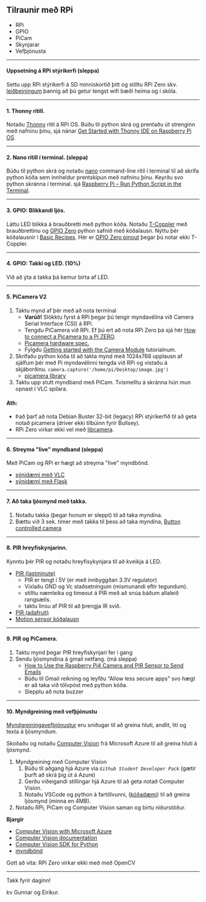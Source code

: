 ## Tilraunir með RPi

- RPi 
- GPIO
- PiCam
- Skynjarar
- Vefþjónusta

---

#### Uppsetning á RPi stýrikerfi (sleppa)

Settu upp RPi stýrikerfi á SD minniskortið þitt og stilltu RPi Zero skv. [leiðbeiningum](https://github.com/VESM3/IOT/blob/main/Efni/RPiuppsetning.md) þannig að þú getur tengst wifi bæði heima og í skóla.

---

#### 1. Thonny ritill. 
Notaðu [Thonny](https://thonny.org/) ritil á RPi OS. Búðu til python skrá og prentaðu út strenginn með nafninu þínu, sjá nánar [Get Started with Thonny IDE on Raspberry Pi OS](https://roboticsbackend.com/thonny-ide-raspberry-pi-os/).

---

#### 2. Nano ritill í terminal. (sleppa)
Búðu til python skrá og notaðu [nano](https://www.nano-editor.org/) command-line ritil í terminal til að skrifa python kóða sem innheldur prentskipun með nafninu þínu. Keyrðu svo python skránna í terminal. sjá [Raspberry Pi – Run Python Script in the Terminal](https://roboticsbackend.com/raspberry-pi-run-python-script-in-the-terminal/).

---

#### 3. GPIO: Blikkandi ljós. 
Láttu LED blikka á brauðbretti með python kóða. Notaðu [T-Coppler](https://www.adafruit.com/product/2028) með brauðbrettinu og [GPIO Zero](https://gpiozero.readthedocs.io/en/stable/) python safnið með kóðalausn. Nýttu þér kóðalausnir í [Basic Recipes](https://gpiozero.readthedocs.io/en/stable/recipes.html). Hér er [GPIO Zero pinout](https://gpiozero.readthedocs.io/en/stable/cli_tools.html#pinout) þegar þú notar ekki T-Coppler.

---

#### 4. GPIO: Takki og LED. (10%)
Við að ýta á takka þá kemur birta af LED. 

---

#### 5. PiCamera V2
1. Taktu mynd af þér með að nota terminal
   - **Varúð!** Slökktu fyrst á RPi þegar þú tengir myndavélina við Camera Serial Interface (CSI) á RPi. 
   - Tengdu PiCamera við RPi. Ef þú ert að nota RPi Zero þá sjá hér [How to connect a Picamera to a Pi ZERO](https://www.youtube.com/watch?v=zFAX4pH1BPA). 
   - [Picamera hardware spec.](https://www.raspberrypi.com/documentation/accessories/camera.html#hardware-specification)
   - Fylgdu [Getting started with the Camera Module](https://projects.raspberrypi.org/en/projects/getting-started-with-picamera/2) tutorialnum.
1. Skrifaðu python kóða til að takta mynd með 1024x768 upplausn af sjálfum þér með Pi myndavélinni tengda við RPi og vistaðu á skjáborðinu. `camera.capture('/home/pi/Desktop/image.jpg')` 
   - [picamera library](https://picamera.readthedocs.io/en/release-1.13/)
1. Taktu upp stutt myndband með PiCam. Tvismelltu á skránna hún mun opnast í VLC spilara.


#### Ath:
- Það þarf að nota Debian Buster 32-bit (legacy) RPi stýrikerfið til að geta notað picamera (driver ekki tilbúinn fyrir Bullsey).
- RPi Zero virkar ekki vel með [libcamera](https://www.raspberrypi.com/documentation/accessories/camera.html).

<!-- 
`omxplayer video.h264` 
[Get Started with Pi Camera V2](https://littlebirdelectronics.com.au/guides/198/get-started-with-pi-camera-v2) 
-->

---

#### 6. Streyma "live" myndband (sleppa)
Með PiCam og RPi er hægt að streyma "live" myndbönd.  

- [sýnidæmi með VLC](https://www.tomshardware.com/how-to/stream-live-video-raspberry-pi)
- [sýnidæmi með Flask](https://github.com/miguelgrinberg/flask-video-streaming)

---

#### 7. Að taka ljósmynd með takka.
1. Notaðu takka (þegar honum er sleppt) til að taka myndina.
1. Bættu við 3 sek. timer með takka til þess að taka myndina, [Button controlled camera](https://gpiozero.readthedocs.io/en/stable/recipes.html#button-controlled-camera)

---


#### 8. PIR hreyfiskynjarinn. 
Kynntu þér PIR og notaðu hreyfisykynjara til að kveikja á LED. 

- [PIR (lastminute)](https://lastminuteengineers.com/pir-sensor-arduino-tutorial/)
   - PIR er tengt í 5V (er með innbyggðan 3.3V regulator) 
   - Víxlaðu GND og Vc staðsetningum (mismunandi eftir tegundum).
   - stilltu næmleika og timeout á PIR með að snúa báðum allaleið rangsælis.
   - taktu linsu af PIR til að þrengja IR svið. 
- [PIR (adafruit)](https://learn.adafruit.com/pir-passive-infrared-proximity-motion-sensor/overview)
- [Motion sensor kóðalausn](https://gpiozero.readthedocs.io/en/stable/recipes.html#motion-sensor)

---

#### 9. PIR og PiCamera.

1. Taktu mynd þegar PIR hreyfiskynjari fer í gang  
1. Sendu ljósmyndina á gmail netfang. (má sleppa)
    - [How to Use the Raspberry Pi4 Camera and PIR Sensor to Send Emails](https://maker.pro/raspberry-pi/projects/how-to-use-the-raspberry-pi4-camera-and-pir-sensor-to-send-emails)
    - Búðu til Gmail reikning og leyfðu “Allow less secure apps” svo hægt er að taka við tölvpóst með python kóða.
    - Slepptu að nota buzzer
    
---

#### 10. Myndgreining með vefþjónustu

[Myndgreiningavefþjónustur](https://nordicapis.com/7-best-image-recognition-apis/) eru sniðugar til að greina hluti, andlit, liti og texta á ljósmyndum.

Skoðaðu og notaðu [Computer Vision](https://azure.microsoft.com/en-us/services/cognitive-services/computer-vision/#overview) frá Microsoft Azure til að greina hluti á ljósmynd. 

1. Myndgreining með Computer Vision
   1. Búðu til aðgang hjá Azure via _`Github Student Developer Pack`_ (gætir þurft að skrá þig út á Azure)
   1. Gerðu viðeigandi stillingar hjá Azure til að geta notað Computer Vision. 
   1. Notaðu VSCode og python á fartölvunni, ([kóðadæmi](https://github.com/VESM3/IOT/blob/main/Efni/ComputerVisionDemo.py)) til að greina ljósmynd (minna en 4MB).
1. Notaðu RPi, PiCam og Computer Vision saman og birtu niðurstöður. 

**Bjargir**
- [Computer Vision with Microsoft Azure](https://www.pluralsight.com/guides/computer-vision-with-microsoft-azure)
- [Computer Vision documentation](https://docs.microsoft.com/en-us/azure/cognitive-services/computer-vision/)
- [Computer Vision SDK for Python](https://docs.microsoft.com/en-us/python/api/overview/azure/cognitiveservices-vision-computervision-readme?view=azure-python-preview)
- [myndbönd](https://www.youtube.com/hashtag/azureinpython)

Gott að vita: RPi Zero virkar ekki með með OpenCV

---

Takk fyrir daginn!

kv Gunnar og Eiríkur.
